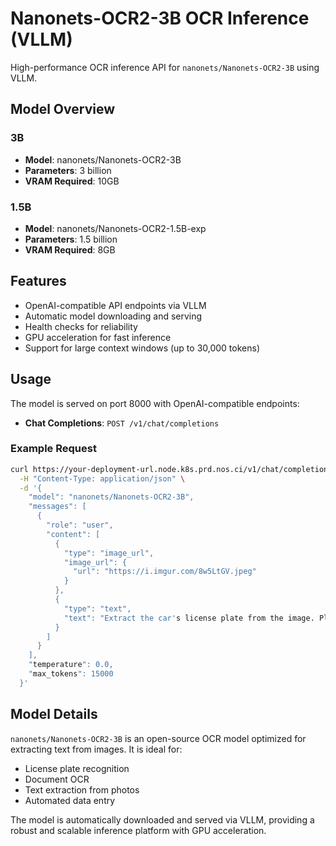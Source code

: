 # Nanonets-OCR2-3B OCR Inference (VLLM)

High-performance OCR inference API for `nanonets/Nanonets-OCR2-3B` using VLLM.

## Model Overview

### 3B

- **Model**: nanonets/Nanonets-OCR2-3B
- **Parameters**: 3 billion
- **VRAM Required**: 10GB

### 1.5B

- **Model**: nanonets/Nanonets-OCR2-1.5B-exp
- **Parameters**: 1.5 billion
- **VRAM Required**: 8GB

## Features

- OpenAI-compatible API endpoints via VLLM
- Automatic model downloading and serving
- Health checks for reliability
- GPU acceleration for fast inference
- Support for large context windows (up to 30,000 tokens)

## Usage

The model is served on port 8000 with OpenAI-compatible endpoints:

- **Chat Completions**: `POST /v1/chat/completions`

### Example Request

```bash
curl https://your-deployment-url.node.k8s.prd.nos.ci/v1/chat/completions \
  -H "Content-Type: application/json" \
  -d '{
    "model": "nanonets/Nanonets-OCR2-3B",
    "messages": [
      {
        "role": "user",
        "content": [
          {
            "type": "image_url",
            "image_url": {
              "url": "https://i.imgur.com/8w5LtGV.jpeg"
            }
          },
          {
            "type": "text",
            "text": "Extract the car's license plate from the image. Please return the license in plain text."
          }
        ]
      }
    ],
    "temperature": 0.0,
    "max_tokens": 15000
  }'
```

## Model Details

`nanonets/Nanonets-OCR2-3B` is an open-source OCR model optimized for extracting text from images. It is ideal for:

- License plate recognition
- Document OCR
- Text extraction from photos
- Automated data entry

The model is automatically downloaded and served via VLLM, providing a robust and scalable inference platform with GPU acceleration.
